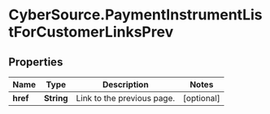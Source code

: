 # CyberSource.PaymentInstrumentListForCustomerLinksPrev

## Properties
Name | Type | Description | Notes
------------ | ------------- | ------------- | -------------
**href** | **String** | Link to the previous page.  | [optional] 


